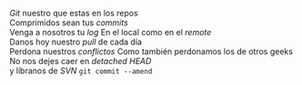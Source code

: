 *Git* nuestro que estas en los repos  
Comprimidos sean tus *commits*  
Venga a nosotros tu *log* 
En el local como en el *remote*  
Danos hoy nuestro *pull* de cada día  
Perdona nuestros *conflictos* 
Como también perdonamos los de otros geeks
No nos dejes caer en *detached HEAD*  
y líbranos de *SVN* 
`git commit --amend`